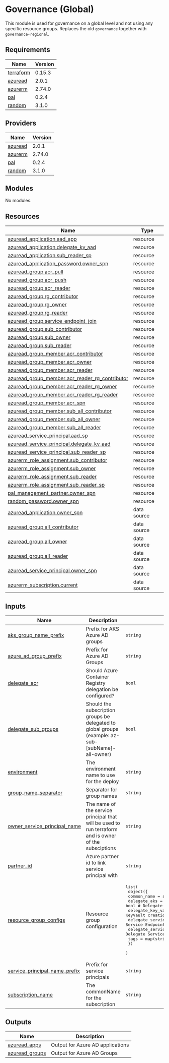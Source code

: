 # Governance (Global)

This module is used for governance on a global level and not using any specific resource groups. Replaces the old `governance` together with `governance-regional`.

## Requirements

| Name | Version |
|------|---------|
| <a name="requirement_terraform"></a> [terraform](#requirement\_terraform) | 0.15.3 |
| <a name="requirement_azuread"></a> [azuread](#requirement\_azuread) | 2.0.1 |
| <a name="requirement_azurerm"></a> [azurerm](#requirement\_azurerm) | 2.74.0 |
| <a name="requirement_pal"></a> [pal](#requirement\_pal) | 0.2.4 |
| <a name="requirement_random"></a> [random](#requirement\_random) | 3.1.0 |

## Providers

| Name | Version |
|------|---------|
| <a name="provider_azuread"></a> [azuread](#provider\_azuread) | 2.0.1 |
| <a name="provider_azurerm"></a> [azurerm](#provider\_azurerm) | 2.74.0 |
| <a name="provider_pal"></a> [pal](#provider\_pal) | 0.2.4 |
| <a name="provider_random"></a> [random](#provider\_random) | 3.1.0 |

## Modules

No modules.

## Resources

| Name | Type |
|------|------|
| [azuread_application.aad_app](https://registry.terraform.io/providers/hashicorp/azuread/2.0.1/docs/resources/application) | resource |
| [azuread_application.delegate_kv_aad](https://registry.terraform.io/providers/hashicorp/azuread/2.0.1/docs/resources/application) | resource |
| [azuread_application.sub_reader_sp](https://registry.terraform.io/providers/hashicorp/azuread/2.0.1/docs/resources/application) | resource |
| [azuread_application_password.owner_spn](https://registry.terraform.io/providers/hashicorp/azuread/2.0.1/docs/resources/application_password) | resource |
| [azuread_group.acr_pull](https://registry.terraform.io/providers/hashicorp/azuread/2.0.1/docs/resources/group) | resource |
| [azuread_group.acr_push](https://registry.terraform.io/providers/hashicorp/azuread/2.0.1/docs/resources/group) | resource |
| [azuread_group.acr_reader](https://registry.terraform.io/providers/hashicorp/azuread/2.0.1/docs/resources/group) | resource |
| [azuread_group.rg_contributor](https://registry.terraform.io/providers/hashicorp/azuread/2.0.1/docs/resources/group) | resource |
| [azuread_group.rg_owner](https://registry.terraform.io/providers/hashicorp/azuread/2.0.1/docs/resources/group) | resource |
| [azuread_group.rg_reader](https://registry.terraform.io/providers/hashicorp/azuread/2.0.1/docs/resources/group) | resource |
| [azuread_group.service_endpoint_join](https://registry.terraform.io/providers/hashicorp/azuread/2.0.1/docs/resources/group) | resource |
| [azuread_group.sub_contributor](https://registry.terraform.io/providers/hashicorp/azuread/2.0.1/docs/resources/group) | resource |
| [azuread_group.sub_owner](https://registry.terraform.io/providers/hashicorp/azuread/2.0.1/docs/resources/group) | resource |
| [azuread_group.sub_reader](https://registry.terraform.io/providers/hashicorp/azuread/2.0.1/docs/resources/group) | resource |
| [azuread_group_member.acr_contributor](https://registry.terraform.io/providers/hashicorp/azuread/2.0.1/docs/resources/group_member) | resource |
| [azuread_group_member.acr_owner](https://registry.terraform.io/providers/hashicorp/azuread/2.0.1/docs/resources/group_member) | resource |
| [azuread_group_member.acr_reader](https://registry.terraform.io/providers/hashicorp/azuread/2.0.1/docs/resources/group_member) | resource |
| [azuread_group_member.acr_reader_rg_contributor](https://registry.terraform.io/providers/hashicorp/azuread/2.0.1/docs/resources/group_member) | resource |
| [azuread_group_member.acr_reader_rg_owner](https://registry.terraform.io/providers/hashicorp/azuread/2.0.1/docs/resources/group_member) | resource |
| [azuread_group_member.acr_reader_rg_reader](https://registry.terraform.io/providers/hashicorp/azuread/2.0.1/docs/resources/group_member) | resource |
| [azuread_group_member.acr_spn](https://registry.terraform.io/providers/hashicorp/azuread/2.0.1/docs/resources/group_member) | resource |
| [azuread_group_member.sub_all_contributor](https://registry.terraform.io/providers/hashicorp/azuread/2.0.1/docs/resources/group_member) | resource |
| [azuread_group_member.sub_all_owner](https://registry.terraform.io/providers/hashicorp/azuread/2.0.1/docs/resources/group_member) | resource |
| [azuread_group_member.sub_all_reader](https://registry.terraform.io/providers/hashicorp/azuread/2.0.1/docs/resources/group_member) | resource |
| [azuread_service_principal.aad_sp](https://registry.terraform.io/providers/hashicorp/azuread/2.0.1/docs/resources/service_principal) | resource |
| [azuread_service_principal.delegate_kv_aad](https://registry.terraform.io/providers/hashicorp/azuread/2.0.1/docs/resources/service_principal) | resource |
| [azuread_service_principal.sub_reader_sp](https://registry.terraform.io/providers/hashicorp/azuread/2.0.1/docs/resources/service_principal) | resource |
| [azurerm_role_assignment.sub_contributor](https://registry.terraform.io/providers/hashicorp/azurerm/2.74.0/docs/resources/role_assignment) | resource |
| [azurerm_role_assignment.sub_owner](https://registry.terraform.io/providers/hashicorp/azurerm/2.74.0/docs/resources/role_assignment) | resource |
| [azurerm_role_assignment.sub_reader](https://registry.terraform.io/providers/hashicorp/azurerm/2.74.0/docs/resources/role_assignment) | resource |
| [azurerm_role_assignment.sub_reader_sp](https://registry.terraform.io/providers/hashicorp/azurerm/2.74.0/docs/resources/role_assignment) | resource |
| [pal_management_partner.owner_spn](https://registry.terraform.io/providers/xenitab/pal/0.2.4/docs/resources/management_partner) | resource |
| [random_password.owner_spn](https://registry.terraform.io/providers/hashicorp/random/3.1.0/docs/resources/password) | resource |
| [azuread_application.owner_spn](https://registry.terraform.io/providers/hashicorp/azuread/2.0.1/docs/data-sources/application) | data source |
| [azuread_group.all_contributor](https://registry.terraform.io/providers/hashicorp/azuread/2.0.1/docs/data-sources/group) | data source |
| [azuread_group.all_owner](https://registry.terraform.io/providers/hashicorp/azuread/2.0.1/docs/data-sources/group) | data source |
| [azuread_group.all_reader](https://registry.terraform.io/providers/hashicorp/azuread/2.0.1/docs/data-sources/group) | data source |
| [azuread_service_principal.owner_spn](https://registry.terraform.io/providers/hashicorp/azuread/2.0.1/docs/data-sources/service_principal) | data source |
| [azurerm_subscription.current](https://registry.terraform.io/providers/hashicorp/azurerm/2.74.0/docs/data-sources/subscription) | data source |

## Inputs

| Name | Description | Type | Default | Required |
|------|-------------|------|---------|:--------:|
| <a name="input_aks_group_name_prefix"></a> [aks\_group\_name\_prefix](#input\_aks\_group\_name\_prefix) | Prefix for AKS Azure AD groups | `string` | `"aks"` | no |
| <a name="input_azure_ad_group_prefix"></a> [azure\_ad\_group\_prefix](#input\_azure\_ad\_group\_prefix) | Prefix for Azure AD Groups | `string` | `"az"` | no |
| <a name="input_delegate_acr"></a> [delegate\_acr](#input\_delegate\_acr) | Should Azure Container Registry delegation be configured? | `bool` | `true` | no |
| <a name="input_delegate_sub_groups"></a> [delegate\_sub\_groups](#input\_delegate\_sub\_groups) | Should the subscription groups be delegated to global groups (example: az-sub-[subName]-all-owner) | `bool` | `true` | no |
| <a name="input_environment"></a> [environment](#input\_environment) | The environment name to use for the deploy | `string` | n/a | yes |
| <a name="input_group_name_separator"></a> [group\_name\_separator](#input\_group\_name\_separator) | Separator for group names | `string` | `"-"` | no |
| <a name="input_owner_service_principal_name"></a> [owner\_service\_principal\_name](#input\_owner\_service\_principal\_name) | The name of the service principal that will be used to run terraform and is owner of the subsciptions | `string` | n/a | yes |
| <a name="input_partner_id"></a> [partner\_id](#input\_partner\_id) | Azure partner id to link service principal with | `string` | `""` | no |
| <a name="input_resource_group_configs"></a> [resource\_group\_configs](#input\_resource\_group\_configs) | Resource group configuration | <pre>list(<br>    object({<br>      common_name                = string<br>      delegate_aks               = bool # Delegate aks permissions<br>      delegate_key_vault         = bool # Delegate KeyVault creation<br>      delegate_service_endpoint  = bool # Delegate Service Endpoint permissions<br>      delegate_service_principal = bool # Delegate Service Principal<br>      tags                       = map(string)<br>    })<br>  )</pre> | n/a | yes |
| <a name="input_service_principal_name_prefix"></a> [service\_principal\_name\_prefix](#input\_service\_principal\_name\_prefix) | Prefix for service principals | `string` | `"sp"` | no |
| <a name="input_subscription_name"></a> [subscription\_name](#input\_subscription\_name) | The commonName for the subscription | `string` | n/a | yes |

## Outputs

| Name | Description |
|------|-------------|
| <a name="output_azuread_apps"></a> [azuread\_apps](#output\_azuread\_apps) | Output for Azure AD applications |
| <a name="output_azuread_groups"></a> [azuread\_groups](#output\_azuread\_groups) | Output for Azure AD Groups |
